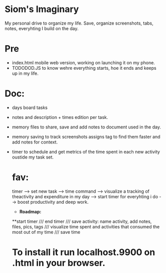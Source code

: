 # Siom's Imaginary 
My personal drive to organize my life. Save, organize screenshots, tabs, notes, everyhting I build on the day. 



# Pre
- index.html mobile web version, working on launching it on my phone.
- TODODOD.JS  to know wehre everything starts, hoe it ends and keeps up in my life.
# Doc: 
- days board tasks
- notes and description + times edition per task.
- memory files to share, save and add notes to document used in the day.
- memory saving to track screenshots assigns tag to find them faster and add notes for context.
- timer to schedule and get metrics of the time spent in each new activity oustide my task set.

  # fav:
  timer --> set new task --> time command --> visualize a tracking of theactivity and expenditure in my day 
  --> start timer for everyhting i do --> boost productivity and deep work. 
  - **Roadmap:**
   
   **start timer /// end timer /// save activity: name activity, add notes, files, pics, tags ///
   visualize time spent and activities that consumed the most out of my time /// save time

  # To install it run localhost.9900 on .html in your browser. 
